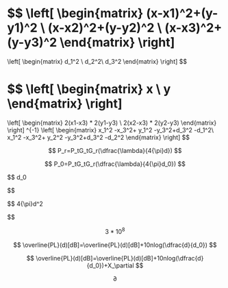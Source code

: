 



$$
\left[
 \begin{matrix}
   (x-x1)^2+(y-y1)^2 \\
   (x-x2)^2+(y-y2)^2 \\
   (x-x3)^2+(y-y3)^2
  \end{matrix}
  \right] 
  =
  \left[
 \begin{matrix}
   d_1^2 \\
   d_2^2\\
   d_3^2
  \end{matrix}
  \right]
$$

$$
\left[
 \begin{matrix}
   x \\
   y 
  \end{matrix}
  \right]
  =
   \left[
 \begin{matrix}
   2(x1-x3) *  2(y1-y3) \\
   2(x2-x3) *  2(y2-y3) 
  \end{matrix}
  \right] ^{-1}
  \left[
 \begin{matrix}
   x_1^2 -x_3^2+ y_1^2 -y_3^2+d_3^2 -d_1^2\\
   x_1^2 -x_3^2+ y_2^2 -y_3^2+d_3^2 -d_2^2
  \end{matrix}
  \right]
$$

$$
P_r=P_tG_tG_r(\dfrac{\lambda}{4{\pi}d})
$$

$$
P_0=P_tG_tG_r(\dfrac{\lambda}{4{\pi}d_0})
$$

$$
d_0

$$

$$
4{\pi}d^2

$$

$$
3*10^8
$$

$$
\overline{PL}(d)[dB]=\overline{PL}(d)[dB]+10nlog(\dfrac{d}{d_0})
$$

$$
\overline{PL}(d)[dB]=\overline{PL}(d)[dB]+10nlog(\dfrac{d}{d_0})+X_\partial
$$

$$
\partial
$$

